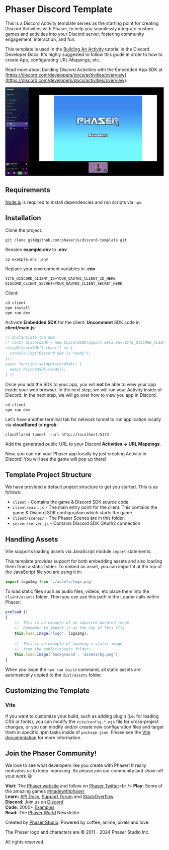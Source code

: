 # Phaser Discord Template
This is a Discord Activity template serves as the starting point for creating Discord Activities with Phaser, to help you seamlessly integrate custom games and activities into your Discord server, fostering community engagement, interaction, and fun.

This template is used in the [Building An Activity](https://discord.com/developers/docs/activities/building-an-activity) tutorial in the Discord Developer Docs. It's highly suggested to follow this guide in order to how to create App, configurating URL Mappings, etc.

Read more about building Discord Activities with the Embedded App SDK at [https://discord.com/developers/docs/activities/overview](https://discord.com/developers/docs/activities/overview).

![screenshot](screenshot.png)

## Requirements

[Node.js](https://nodejs.org) is required to install dependencies and run scripts via `npm`.

## Installation
Clone the project.
```
git clone git@github.com:phaserjs/discord-template.git
```

Rename **example.env** to **.env**
```
cp example.env .env
```

Replace your environment variables in **.env**
```
VITE_DISCORD_CLIENT_ID=YOUR_OAUTH2_CLIENT_ID_HERE
DISCORD_CLIENT_SECRET=YOUR_OAUTH2_CLIENT_SECRET_HERE
```

Client:
```
cd client
npm install
npm run dev
```

Activate **Embedded SDK** for the client:
**Uncomment** SDK code in **client/main.js**:
```js
// Instantiate the SDK
/* const discordSdk = new DiscordSDK(import.meta.env.VITE_DISCORD_CLIENT_ID);
setupDiscordSdk().then(() => {
  console.log("Discord SDK is ready");
});
async function setupDiscordSdk() {
  await discordSdk.ready();
} */
```

Once you add the SDK to your app, you will **not** be able to view your app inside your web browser. In the next step, we will run your Activity inside of Discord. In the next step, we will go over how to view you app in Discord.

```
cd client
npm run dev
```

Let's have another terminal tab for network tunnel to run application locally via **cloudflared** or **ngrok**:
```
cloudflared tunnel --url http://localhost:5173
```

Add the generated public URL to your Discord **Activities -> URL Mappings**.


Now, you can run your Phaser app locally by just creating Activity in Discord! You will see the game will pop up there!



## Template Project Structure

We have provided a default project structure to get you started. This is as follows:

- `client` - Contains the game & Discord SDK source code.
- `client/main.js` - The main entry point for the client. This contains the game & Discord SDK configuration which starts the game.
- `client/scenes/` - The Phaser Scenes are in this folder.
- `server/server.js` - Contains Discord SDK OAuth2 connection

## Handling Assets

Vite supports loading assets via JavaScript module `import` statements.

This template provides support for both embedding assets and also loading them from a static folder. To embed an asset, you can import it at the top of the JavaScript file you are using it in:

```js
import logoImg from './assets/logo.png'
```

To load static files such as audio files, videos, etc place them into the `client/assets` folder. Then you can use this path in the Loader calls within Phaser:

```js
preload ()
{
    //  This is an example of an imported bundled image.
    //  Remember to import it at the top of this file
    this.load.image('logo', logoImg);

    //  This is an example of loading a static image
    //  from the public/assets folder:
    this.load.image('background', 'assets/bg.png');
}
```

When you issue the `npm run build` command, all static assets are automatically copied to the `dist/assets` folder.

## Customizing the Template

### Vite

If you want to customize your build, such as adding plugin (i.e. for loading CSS or fonts), you can modify the `vite/config.*.mjs` file for cross-project changes, or you can modify and/or create new configuration files and target them in specific npm tasks inside of `package.json`. Please see the [Vite documentation](https://vitejs.dev/) for more information.

## Join the Phaser Community!

We love to see what developers like you create with Phaser! It really motivates us to keep improving. So please join our community and show-off your work 😄

**Visit:** The [Phaser website](https://phaser.io) and follow on [Phaser Twitter](https://twitter.com/phaser_)<br />
**Play:** Some of the amazing games [#madewithphaser](https://twitter.com/search?q=%23madewithphaser&src=typed_query&f=live)<br />
**Learn:** [API Docs](https://newdocs.phaser.io), [Support Forum](https://phaser.discourse.group/) and [StackOverflow](https://stackoverflow.com/questions/tagged/phaser-framework)<br />
**Discord:** Join us on [Discord](https://discord.gg/phaser)<br />
**Code:** 2000+ [Examples](https://labs.phaser.io)<br />
**Read:** The [Phaser World](https://phaser.io/community/newsletter) Newsletter<br />

Created by [Phaser Studio](mailto:support@phaser.io). Powered by coffee, anime, pixels and love.

The Phaser logo and characters are &copy; 2011 - 2024 Phaser Studio Inc.

All rights reserved.

